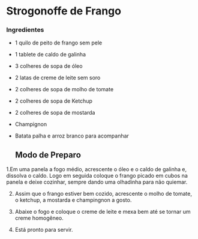 # Strogonoffe de Frango 

### Ingredientes

- 1 quilo de peito de frango sem pele

- 1 tablete de caldo de galinha

- 3 colheres de sopa de óleo

- 2 latas de creme de leite sem soro

- 2 colheres de sopa de molho de tomate

- 2 colheres de sopa de Ketchup

- 2 colheres de sopa de mostarda

- Champignon

- Batata palha e arroz branco para acompanhar

  ## Modo de Preparo ##

1.Em uma panela a fogo médio, acrescente o óleo e o caldo de galinha e, dissolva o caldo. Logo em seguida coloque o frango picado em cubos na panela e deixe cozinhar, sempre dando uma olhadinha para não quiemar.

2. Assim que o frango estiver bem cozido, acrescente o molho de tomate, o ketchup, a mostarda e champingnon a gosto.

3. Abaixe o fogo e coloque o creme de leite e mexa bem até se tornar um creme homogêneo.

4. Está pronto para servir.

    





  







 